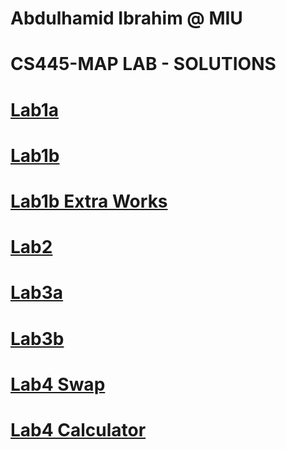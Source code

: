 #              Abdulhamid Ibrahim @ MIU
#             CS445-MAP LAB - SOLUTIONS


# [Lab1a](https://github.com/Hamid8542/CS445-MAP/blob/main/Lab1a/Lab1a-solutions.pdf)
# [Lab1b](https://github.com/Hamid8542/CS445-MAP/blob/main/Lab1b/Lab1b-Part2-Solutions.pdf)
# [Lab1b Extra Works](https://github.com/Hamid8542/extra-work-repos)
# [Lab2](https://github.com/Hamid8542/CS445-MAP/blob/main/Lab2/Lab2%20Modern%20Web%20Browser%20and%20JS%20Engine.pdf)
# [Lab3a](https://github.com/Hamid8542/CS445-MAP/blob/main/Lab3a/enum_type/Lab3a-solutions.pdf)
# [Lab3b](https://github.com/Hamid8542/CS445-MAP/tree/main/Lab3b)
# [Lab4 Swap](https://hamid8542.github.io/cs445/swap.html)
# [Lab4 Calculator](https://hamid8542.github.io/cs445/myCalculator.html)
